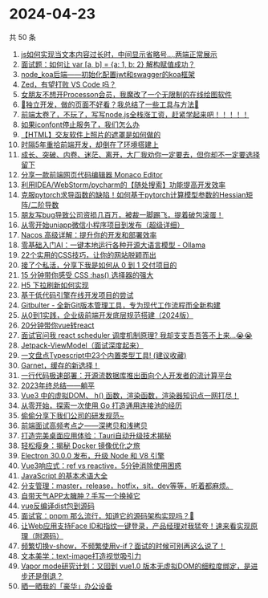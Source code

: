 # 2024-04-23

共 50 条

<!-- BEGIN JUEJIN -->
<!-- 最后更新时间 2024-04-23 03:01:02 +0800 -->
1. [js如何实现当文本内容过长时，中间显示省略号...,两端正常展示](https://juejin.cn/post/7329967013923962895)
1. [面试题：如何让 var [a, b] = {a: 1, b: 2} 解构赋值成功？](https://juejin.cn/post/7346512120639340607)
1. [node_koa后端——初始化配置jwt和swagger的koa框架](https://juejin.cn/post/7346959888008020002)
1. [Zed，有望打败 VS Code 吗？](https://juejin.cn/post/7359469421742473225)
1. [女朋友不想开Processon会员，我魔改了一个无限制的在线绘图软件](https://juejin.cn/post/7352090806453567500)
1. [🚀独立开发，做的页面不好看？我总结了一些工具与方法🚀](https://juejin.cn/post/7359854125912227894)
1. [前端太卷了，不玩了，写写node.js全栈涨工资，赶紧学起来吧！！！！！](https://juejin.cn/post/7343138637971734569)
1. [如果iconfont停止服务了，我们怎么办](https://juejin.cn/post/7340197367515578378)
1. [【HTML】交友软件上照片的遮罩是如何做的](https://juejin.cn/post/7333986476030935050)
1. [时隔5年重拾前端开发，却倒在了环境搭建上](https://juejin.cn/post/7327599804325052431)
1. [成长、突破、内卷、迷茫、离开，大厂我劝你一定要去，但你却不一定要选择留下](https://juejin.cn/post/7344970198619406377)
1. [分享一款前端网页代码编辑器 Monaco Editor](https://juejin.cn/post/7329353489678680103)
1. [利用IDEA/WebStorm/pycharm的【随处搜索】功能提高开发效率](https://juejin.cn/post/7346013730976825354)
1. [克服pytorch求导函数的缺陷！如何基于pytorch计算模型参数的Hessian矩阵/二阶导数](https://juejin.cn/post/7190655879140605989)
1. [朋友写bug导致公司资损几百万，被裁一脚踢飞，提着破包滚蛋！](https://juejin.cn/post/7359743113198157834)
1. [从零开始uniapp微信小程序项目到发布（超级详细）](https://juejin.cn/post/7248835844659839033)
1. [Nacos 高级详解：提升你的开发和部署效率](https://juejin.cn/post/7322733301668495375)
1. [零基础入门AI：一键本地运行各种开源大语言模型 - Ollama](https://juejin.cn/post/7340197367515414538)
1. [22个实用的CSS技巧，让你的网站脱颖而出](https://juejin.cn/post/7266745788536356879)
1. [接了个私活，分享下我是如何从 0 到 1 交付项目的](https://juejin.cn/post/7359764922727333939)
1. [15 分钟带你感受 CSS :has() 选择器的强大](https://juejin.cn/post/7349360925185802251)
1. [H5 下拉刷新如何实现](https://juejin.cn/post/7340836136208859174)
1. [基于低代码引擎在线开发项目的尝试](https://juejin.cn/post/7340172161627947071)
1. [Gitbulter - 全新Git版本管理工具，专为现代工作流程而全新构建](https://juejin.cn/post/7342787949250494498)
1. [从0到1实践，企业级前端开发底层规范搭建（2024版） ](https://juejin.cn/post/7345277549335642112)
1. [20分钟带你vue转react](https://juejin.cn/post/7359821247675596835)
1. [面试官问我 react scheduler 调度机制原理? 我却支支吾吾答不上来...😭😭](https://juejin.cn/post/7331135154209308687)
1. [Jetpack-ViewModel（面试深度起来）](https://juejin.cn/post/7344571269555126335)
1. [一文盘点Typescript中23个内置类型工具! (建议收藏)](https://juejin.cn/post/7341669201009655845)
1. [Garnet，缓存的新选择！](https://juejin.cn/post/7356044171244159002)
1. [一行代码极速部署：开源流数据库推出面向个人开发者的流计算平台](https://juejin.cn/post/7346373279542050853)
1. [2023年终总结——躺平](https://juejin.cn/post/7332479370802511881)
1. [Vue3 中的虚拟DOM、 h() 函数，渲染函数，渲染器知识点一网打尽！](https://juejin.cn/post/7282603229640687672)
1. [从零开始，探索一次使用 Go 打造通用连接池的经历](https://juejin.cn/post/7359821944147230760)
1. [偷偷分享下我们公司的研发规范~](https://juejin.cn/post/7360486735798927396)
1. [前端面试高频考点之——深拷贝和浅拷贝](https://juejin.cn/post/7345356037404590106)
1. [打造完美桌面应用体验：Tauri自动升级技术揭秘](https://juejin.cn/post/7326738921471016969)
1. [轻松瘦身：揭秘 Docker 镜像优化之旅](https://juejin.cn/post/7351662722906013736)
1. [Electron 30.0.0 发布，升级 Node 和 V8 引擎](https://juejin.cn/post/7359505949318807564)
1. [Vue3响应式：ref vs reactive，5分钟消除使用困惑](https://juejin.cn/post/7353087285467873299)
1. [ JavaScript 的基本术语大全](https://juejin.cn/post/7340531314884771878)
1. [分支管理：master，release，hotfix，sit，dev等等，听着都麻烦。](https://juejin.cn/post/7352075703859150899)
1. [自带天气APP太臃肿？手写一个换掉它](https://juejin.cn/post/7351712561673076788)
1. [vue反编译dist包到源码](https://juejin.cn/post/7359893196439207972)
1. [面试官：pnpm 那么流行，知道它的源码架构实现吗？🤡](https://juejin.cn/post/7358336719165128756)
1. [让Web应用支持Face ID和指纹一键登录，产品经理对我猛夸！速来看实现原理（附源码）](https://juejin.cn/post/7340081147866005554)
1. [频繁切换v-show，不频繁使用v-if？面试的时候可别再这么说了！](https://juejin.cn/post/7359541702049988623)
1. [文本美学：text-image打造视觉吸引力](https://juejin.cn/post/7359510120248786971)
1. [Vapor mode研究计划：又回到 vue1.0 版本无虚拟DOM的细粒度绑定，是进步还是倒退？](https://juejin.cn/post/7348464590160707636)
1. [晒一晒我的「豪华」办公设备](https://juejin.cn/post/7359893196438847524)
<!-- END JUEJIN -->
